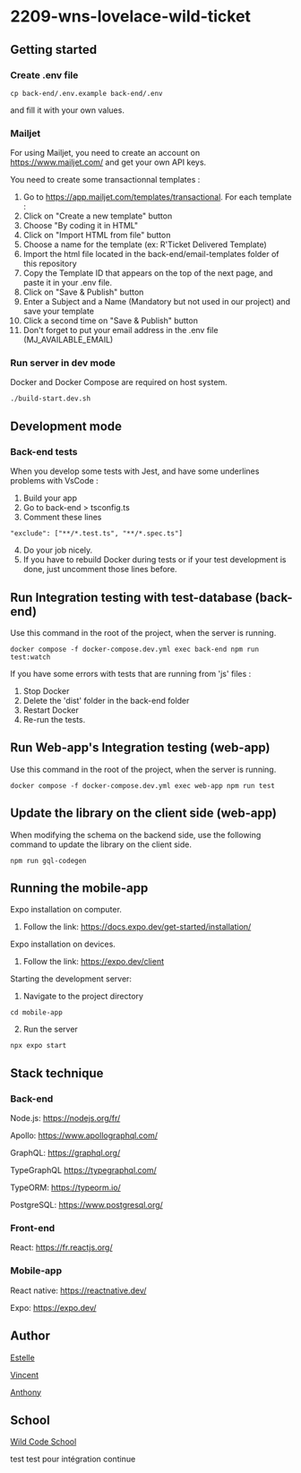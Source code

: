 # 2209-wns-lovelace-wild-ticket

## Getting started

### Create .env file

```
cp back-end/.env.example back-end/.env
```

and fill it with your own values.

### Mailjet

For using Mailjet, you need to create an account on https://www.mailjet.com/ and get your own API keys.

You need to create some transactionnal templates :

1. Go to https://app.mailjet.com/templates/transactional. For each template :
2. Click on "Create a new template" button
3. Choose "By coding it in HTML"
4. Click on "Import HTML from file" button
5. Choose a name for the template (ex: R'Ticket Delivered Template)
6. Import the html file located in the back-end/email-templates folder of this repository
7. Copy the Template ID that appears on the top of the next page, and paste it in your .env file.
8. Click on "Save & Publish" button
9. Enter a Subject and a Name (Mandatory but not used in our project) and save your template
10. Click a second time on "Save & Publish" button
11. Don't forget to put your email address in the .env file (MJ_AVAILABLE_EMAIL)

### Run server in dev mode

Docker and Docker Compose are required on host system.

```
./build-start.dev.sh
```

## Development mode

### Back-end tests

When you develop some tests with Jest, and have some underlines problems with VsCode :

1. Build your app
2. Go to back-end > tsconfig.ts
3. Comment these lines

```
"exclude": ["**/*.test.ts", "**/*.spec.ts"]
```

4. Do your job nicely.
5. If you have to rebuild Docker during tests or if your test development is done, just uncomment those lines before.

## Run Integration testing with test-database (back-end)

Use this command in the root of the project, when the server is running.

```
docker compose -f docker-compose.dev.yml exec back-end npm run test:watch
```

If you have some errors with tests that are running from 'js' files :

1. Stop Docker
2. Delete the 'dist' folder in the back-end folder
3. Restart Docker
4. Re-run the tests.

## Run Web-app's Integration testing (web-app)

Use this command in the root of the project, when the server is running.

```
docker compose -f docker-compose.dev.yml exec web-app npm run test
```

## Update the library on the client side (web-app)

When modifying the schema on the backend side, use the following command to update the library on the client side.

```
npm run gql-codegen
```

## Running the mobile-app

Expo installation on computer.

1. Follow the link: https://docs.expo.dev/get-started/installation/

Expo installation on devices.

1. Follow the link: https://expo.dev/client

Starting the development server:

1. Navigate to the project directory

```
cd mobile-app
```

2. Run the server

```
npx expo start
```

## Stack technique

### Back-end

Node.js:
https://nodejs.org/fr/

Apollo:
https://www.apollographql.com/

GraphQL:
https://graphql.org/

TypeGraphQL
https://typegraphql.com/

TypeORM:
https://typeorm.io/

PostgreSQL:
https://www.postgresql.org/

### Front-end

React:
https://fr.reactjs.org/

### Mobile-app

React native:
https://reactnative.dev/

Expo:
https://expo.dev/

## Author

[Estelle](https://github.com/Estelle9)

[Vincent](https://github.com/vincentDubresson)

[Anthony](https://github.com/Anthony-AGTN)

## School

[Wild Code School](https://github.com/WildCodeSchool)

test
test pour intégration continue